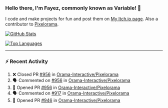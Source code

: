 ### Hello there, I'm Fayez, commonly known as Variable! 👋
I code and make projects for fun and post them on [My Itch.io page](https://variable-industries.itch.io/). Also a contributor to [Pixelorama](https://github.com/Orama-Interactive/Pixelorama).

[![GitHub Stats](https://github-readme-stats.vercel.app/api/?username=Variable-ind&show_icons=true&theme=merko)](https://github.com/anuraghazra/github-readme-stats)

[![Top Languages](https://github-readme-stats.vercel.app/api/top-langs/?username=Variable-ind&layout=compact&theme=merko)](https://github.com/anuraghazra/github-readme-stats)

---

### :zap: Recent Activity

<!--START_SECTION:activity-->
1. ❌ Closed PR [#956](https://github.com/Orama-Interactive/Pixelorama/pull/956) in [Orama-Interactive/Pixelorama](https://github.com/Orama-Interactive/Pixelorama)
2. 🗣 Commented on [#956](https://github.com/Orama-Interactive/Pixelorama/pull/956#issuecomment-1848943617) in [Orama-Interactive/Pixelorama](https://github.com/Orama-Interactive/Pixelorama)
3. 💪 Opened PR [#956](https://github.com/Orama-Interactive/Pixelorama/pull/956) in [Orama-Interactive/Pixelorama](https://github.com/Orama-Interactive/Pixelorama)
4. 🗣 Commented on [#917](https://github.com/Orama-Interactive/Pixelorama/issues/917#issuecomment-1830303081) in [Orama-Interactive/Pixelorama](https://github.com/Orama-Interactive/Pixelorama)
5. 💪 Opened PR [#946](https://github.com/Orama-Interactive/Pixelorama/pull/946) in [Orama-Interactive/Pixelorama](https://github.com/Orama-Interactive/Pixelorama)
<!--END_SECTION:activity-->

<!--
**Variable-ind/Variable-ind** is a ✨ _special_ ✨ repository because its `README.md` (this file) appears on your GitHub profile.

Here are some ideas to get you started:
- 🌱 I’m currently studying at ...
- 🔭 I’m currently working on ...
- 👯 I’m looking to collaborate on ...
- 🤔 I’m looking for help with ...
- 💬 Ask me about ...
- 📫 How to reach me: ...
- ⚡ Fun fact: ...
-->
